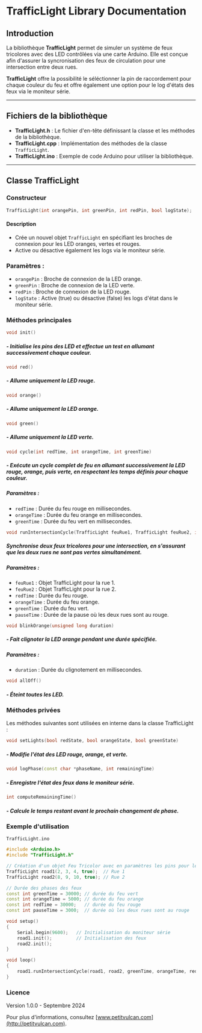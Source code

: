 # TrafficLight Library Documentation

## Introduction

La bibliothèque **TrafficLight** permet de simuler un système de feux tricolores avec des LED contrôlées via une carte Arduino. Elle est conçue afin d'assurer la syncronisation des feux de circulation pour une intersection entre deux rues. 

**TrafficLight** offre la possibilité le séléctionner la pin de raccordement pour chaque couleur du feu et offre également une option pour le log d'états des feux via le moniteur série.

---

## Fichiers de la bibliothèque

- **TrafficLight.h** : Le fichier d'en-tête définissant la classe et les méthodes de la bibliothèque.
- **TrafficLight.cpp** : Implémentation des méthodes de la classe `TrafficLight`.
- **TrafficLight.ino** : Exemple de code Arduino pour utiliser la bibliothèque.

---

## Classe TrafficLight

### Constructeur
```cpp
TrafficLight(int orangePin, int greenPin, int redPin, bool logState);
```
#### Description
- Crée un nouvel objet `TrafficLight` en spécifiant les broches de connexion pour les LED oranges, vertes et rouges.
- Active ou désactive également les logs via le moniteur série.

### Paramètres :

- `orangePin` : Broche de connexion de la LED orange.
- `greenPin` : Broche de connexion de la LED verte.
- `redPin` : Broche de connexion de la LED rouge.
- `logState` : Active (true) ou désactive (false) les logs d'état dans le moniteur série.

### Méthodes principales

```cpp
void init()
```
##### - Initialise les pins des LED et effectue un test en allumant successivement chaque couleur.

```cpp
void red()
```
##### - Allume uniquement la LED rouge.

```cpp
void orange()
```
##### - Allume uniquement la LED orange.

```cpp
void green()
```
##### - Allume uniquement la LED verte.

```cpp
void cycle(int redTime, int orangeTime, int greenTime)
```
##### - Exécute un cycle complet de feu en allumant successivement la LED rouge, orange, puis verte, en respectant les temps définis pour chaque couleur.

##### Paramètres :
- `redTime` : Durée du feu rouge en millisecondes.
- `orangeTime` : Durée du feu orange en millisecondes.
- `greenTime` : Durée du feu vert en millisecondes.

```cpp
void runIntersectionCycle(TrafficLight feuRue1, TrafficLight feuRue2, int redTime, int orangeTime, int greenTime, int pauseTime)
```
##### Synchronise deux feux tricolores pour une intersection, en s'assurant que les deux rues ne sont pas vertes simultanément.

##### Paramètres :
- `feuRue1` : Objet TrafficLight pour la rue 1.
- `feuRue2` : Objet TrafficLight pour la rue 2.
- `redTime` : Durée du feu rouge.
- `orangeTime` : Durée du feu orange.
- `greenTime` : Durée du feu vert.
- `pauseTime` : Durée de la pause où les deux rues sont au rouge.

```cpp
void blinkOrange(unsigned long duration)
```
##### - Fait clignoter la LED orange pendant une durée spécifiée.

##### Paramètres :
- `duration` : Durée du clignotement en millisecondes.

```cpp
void allOff()
```
##### - Éteint toutes les LED.

### Méthodes privées

Les méthodes suivantes sont utilisées en interne dans la classe TrafficLight :

```cpp
void setLights(bool redState, bool orangeState, bool greenState) 
```
##### - Modifie l'état des LED rouge, orange, et verte.


```cpp
void logPhase(const char *phaseName, int remainingTime) 
```
##### - Enregistre l'état des feux dans le moniteur série.


```cpp
int computeRemainingTime()
```
##### - Calcule le temps restant avant le prochain changement de phase.


### Exemple d'utilisation

`TrafficLight.ino`
```cpp 
#include <Arduino.h>
#include "TrafficLight.h"

// Création d'un objet Feu Tricolor avec en paramètres les pins pour les LED de chaque feu ainsi que l'option pour les logs d'état
TrafficLight road1(2, 3, 4, true);  // Rue 1
TrafficLight road2(8, 9, 10, true); // Rue 2

// Durée des phases des feux
const int greenTime = 30000; // durée du feu vert
const int orangeTime = 5000; // durée du feu orange
const int redTime = 30000;   // durée du feu rouge
const int pauseTime = 3000;  // durée où les deux rues sont au rouge

void setup()
{
    Serial.begin(9600);   // Initialisation du moniteur série
    road1.init();         // Initialisation des feux
    road2.init();
}

void loop()
{
    road1.runIntersectionCycle(road1, road2, greenTime, orangeTime, redTime, pauseTime);
}

```

### Licence
Version 1.0.0 - Septembre 2024

Pour plus d'informations, consultez [www.petitvulcan.com](http://petitvulcan.com).
